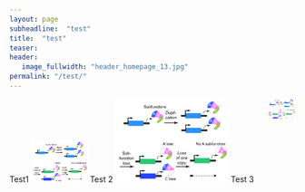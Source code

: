 ```yaml
---
layout: page
subheadline:  "test"
title:  "test"
teaser:
header:
   image_fullwidth: "header_homepage_13.jpg"
permalink: "/test/"
---
```


<img src="../images/research/research_subfunction.png" align="right" width="50">
Test1

<img src="../images/research/research_subfunction.png" width="100">
Test 2

<img src="../images/research/research_subfunction.png" width="200">
Test 3
